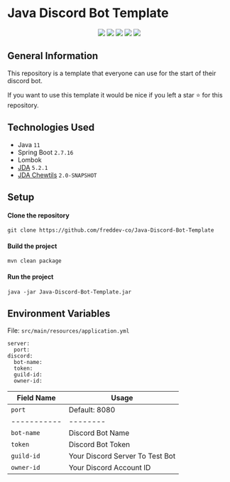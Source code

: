 # Java Discord Bot Template

<p align="center">
  <a href="//discord.gg/5Uvxe5jteM"><img src="https://img.shields.io/discord/936242526120194108?logo=discord"></a>
  <a href="//github.com/freddev-co/Java-Discord-Bot-Template/commits/main"><img src="https://img.shields.io/github/last-commit/freddev-co/Java-Discord-Bot-Template"></a>
  <a href="//github.com/freddev-co/Java-Discord-Bot-Template/releases"><img src="https://img.shields.io/github/downloads/freddev-co/Java-Discord-Bot-Template/total"></a>
  <a href="//github.com/freddev-co/Java-Discord-Bot-Template/blob/main/LICENSE.md"><img src="https://img.shields.io/github/license/freddev-co/Java-Discord-Bot-Template"></a>
  <a href="//github.com/freddev-co/Java-Discord-Bot-Template"><img src="https://img.shields.io/github/languages/code-size/freddev-co/Java-Discord-Bot-Template"></a>
</p>

## General Information

This repository is a template that everyone can use for the start of their discord bot.

If you want to use this template it would be nice if you left a star ⭐ for this repository.

## Technologies Used

- Java `11`
- Spring Boot `2.7.16`
- Lombok
- <a href="//github.com/DV8FromTheWorld/JDA">JDA</a> ``5.2.1``
- <a href="//github.com/Chew/JDA-Chewtils">JDA Chewtils</a> ``2.0-SNAPSHOT``

## Setup

#### Clone the repository

```
git clone https://github.com/freddev-co/Java-Discord-Bot-Template
```

#### Build the project

```
mvn clean package
```

#### Run the project

```
java -jar Java-Discord-Bot-Template.jar
```

## Environment Variables

File: ``src/main/resources/application.yml``

```
server:
  port: 
discord:
  bot-name: 
  token:
  guild-id:
  owner-id:
```

| Field Name   | Usage                           |
|--------------|---------------------------------|
| ``port``     | Default: 8080                   |
| -----------  | --------                        |
| ``bot-name`` | Discord Bot Name                |
| ``token``    | Discord Bot Token               |
| ``guild-id`` | Your Discord Server To Test Bot |
| ``owner-id`` | Your Discord Account ID         |
